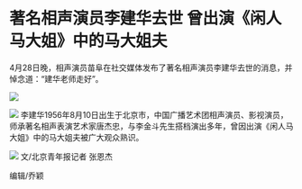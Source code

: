 # 著名相声演员李建华去世 曾出演《闲人马大姐》中的马大姐夫

4月28日晚，相声演员苗阜在社交媒体发布了著名相声演员李建华去世的消息，并悼念道：“建华老师走好”。

![](https://inews.gtimg.com/news_bt/Oua-grTvDJfcoRNGGgJ-8Fdr0aQkY68ctWqXcy4w62-egAA/1000)

![](https://inews.gtimg.com/news_bt/OXDvgRrSP-UkfGQ7wO-K9blPXPgu2gzFEvf0QIqGvOH98AA/1000)
李建华1956年8月10日出生于北京市，中国广播艺术团相声演员、影视演员，师承著名相声表演艺术家唐杰忠，与李金斗先生搭档演出多年，曾因出演《闲人马大姐》中的马大姐夫被广大观众熟识。

![](https://inews.gtimg.com/news_bt/OCcTx_VNQNHfz1s73NtlIKRmJMJzEsTjxbEiiOTZKNx-0AA/1000)
文/北京青年报记者 张恩杰

编辑/乔颖

